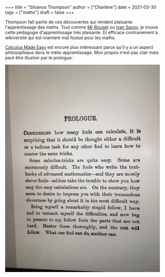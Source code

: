 +++
title = "Silvanus Thompson"
author = ["Charlène"]
date = 2021-03-30
tags = ["maths"]
draft = false
+++

Thompson fait partie de ces découvertes qui rendent plaisante l'apprentissage des maths.
Tout comme [Mr Rouget](https://discord.com/channels/238651393055916032/289031187291176960/821377092515790848) ou [Ivan Savov](https://minireference.com/static/excerpts/noBSguide_v5_preview.pdf#via_flyer), je trouve cette pédagogie d'apprentissage très plaisante.
Et efficace contrairement à wikiversité qui est vraiment mal foutue pour les maths.

[Calculus Made Easy](https://calculusmadeeasy.org/1.html) est encore plus intéressant parce qu'il y a un aspect philosophique dans
le méta-apprentissage. Mon propos n'est pas clair mais peut être illustrer par le prologue :

![prologue](https://github.com/Charlene19/Charlene19/blob/main/PortFolio/easyCalculus.png?raw=true)


